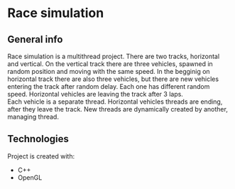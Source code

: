 # Race simulation

## General info


Race simulation is a multithread project. There are two tracks, horizontal and vertical. On the vertical track there are three vehicles, spawned in random position and moving with the same speed. In the begginig on horizontal track there are also three vehicles, but there are new vehicles entering the track after random delay. Each one has different random speed. Horizontal vehicles are leaving the track after 3 laps. <br />
Each vehicle is a separate thread. Horizontal vehicles threads are ending, after they leave the track. New threads are dynamically created by another, managing thread.

## Technologies
Project is created with:
* C++
* OpenGL
